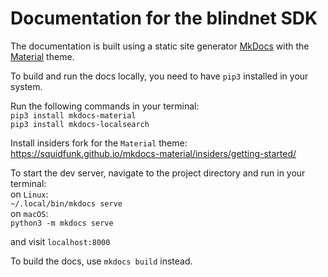 # Documentation for the blindnet SDK

The documentation is built using a static site generator [MkDocs](https://www.mkdocs.org/) with the [Material](https://squidfunk.github.io/mkdocs-material/) theme.

To build and run the docs locally, you need to have `pip3` installed in your system.

Run the following commands in your terminal:  
`pip3 install mkdocs-material`  
`pip3 install mkdocs-localsearch`  

Install insiders fork for the `Material` theme:  
https://squidfunk.github.io/mkdocs-material/insiders/getting-started/

To start the dev server, navigate to the project directory and run in your terminal:  
on `Linux`:  
`~/.local/bin/mkdocs serve`  
on `macOS`:  
`python3 -m mkdocs serve`  

and visit `localhost:8000`

To build the docs, use `mkdocs build` instead.